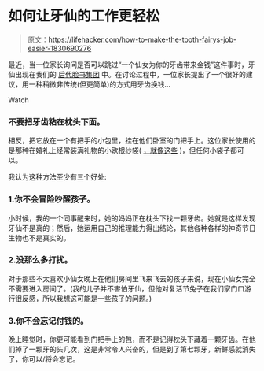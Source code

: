 # 如何让牙仙的工作更轻松

> 原文：<https://lifehacker.com/how-to-make-the-tooth-fairys-job-easier-1830690276>

最近，当一位家长询问是否可以跳过“一个仙女为你的牙齿带来金钱”这件事时，牙仙出现在我们的 [后代脸书集团](https://www.facebook.com/groups/2018785615043946/) 中。在讨论过程中，一位家长提出了一个很好的建议，用一种稍微非传统(但更简单)的方式用牙齿换钱...

Watch

### 不要把牙齿粘在枕头下面。

相反，把它放在一个有把手的小包里，挂在他们卧室的门把手上。这位家长使用的是那种在婚礼上经常装满礼物的小欧根纱袋( [，就像这些](https://www.amazon.com/dp/B0725CL28B/ref=sspa_dk_detail_2?asc_campaign=InlineText&asc_refurl=https://lifehacker.com/how-to-make-the-tooth-fairys-job-easier-1830690276&asc_source=&pd_rd_i=B0725CL28B&psc=1&tag=kinjalifehackerlink-20) )，但任何小袋子都可以。

我认为这种方法至少有三个好处:

### 1.你不会冒险吵醒孩子。

小时候，我的一个同事醒来时，她的妈妈正在枕头下找一颗牙齿。她就是这样发现牙仙不是真的；然后，她运用自己的推理能力得出结论，其他各种各样的神奇节日生物也不是真实的。

### 2.没那么多打扰。

对于那些不太喜欢小仙女晚上在他们房间里飞来飞去的孩子来说，现在小仙女完全不需要进入房间了。(我的儿子并不害怕牙仙，但他对复活节兔子在我们家门口游行很反感，所以我想这可能是一些孩子的问题。)

### 3.你不会忘记付钱的。

晚上睡觉时，你更可能看到门把手上的包，而不是记得枕头下藏着一颗牙齿。在他们掉了一颗牙的头几次，这是非常令人兴奋的，但是到了第七颗牙，新鲜感就消失了，你可以/将会忘记。